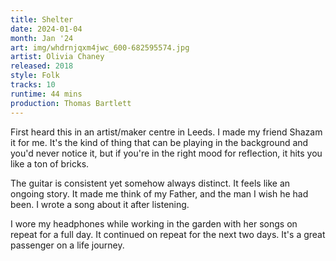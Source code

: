 ```yaml
---
title: Shelter
date: 2024-01-04
month: Jan '24
art: img/whdrnjqxm4jwc_600-682595574.jpg
artist: Olivia Chaney
released: 2018
style: Folk
tracks: 10
runtime: 44 mins
production: Thomas Bartlett
---
```

First heard this in an artist/maker centre in Leeds. I made my friend Shazam it for me. It's the kind of thing that can be playing in the background and you'd never notice it, but if you're in the right mood for reflection, it hits you like a ton of bricks.

The guitar is consistent yet somehow always distinct. It feels like an ongoing story. It made me think of my Father, and the man I wish he had been. I wrote a song about it after listening.

I wore my headphones while working in the garden with her songs on repeat for a full day. It  continued on repeat for the next two days. It's a great passenger on a life journey.